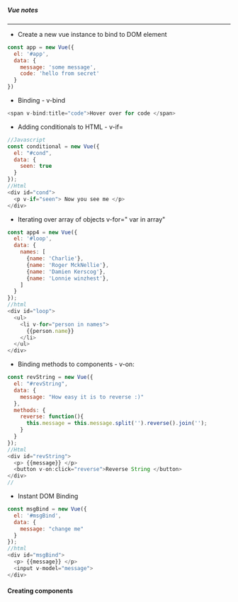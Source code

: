 ##### Vue notes
------------

- Create a new vue instance to bind to DOM element
```js
const app = new Vue({
  el: '#app',
  data: {
    message: 'some message',
    code: 'hello from secret'
  }
})
```

- Binding - v-bind
```js
<span v-bind:title="code">Hover over for code </span>
```

- Adding conditionals to HTML - v-if=
```js
//Javascript
const conditional = new Vue({
  el: "#cond",
  data: {
    seen: true
  }
});
//Html
<div id="cond">
  <p v-if="seen"> Now you see me </p>
</div>
```

- Iterating over array of objects v-for=" var in array"
```js
const app4 = new Vue({
  el: '#loop',
  data: {
    names: [
      {name: 'Charlie'},
      {name: 'Roger MckNellie'},
      {name: 'Damien Kerscog'},
      {name: 'Lonnie winzhest'},
    ]
  }
});
//html
<div id="loop">
  <ul>
    <li v-for="person in names">
      {{person.name}}
    </li>
  </ul>
</div>
```
- Binding methods to components - v-on:
```js
const revString = new Vue({
  el: "#revString",
  data: {
    message: "How easy it is to reverse :)"
  },
  methods: {
    reverse: function(){
      this.message = this.message.split('').reverse().join('');
    }
  }
});
//Html
<div id="revString">
  <p> {{message}} </p>
  <button v-on:click="reverse">Reverse String </button>
</div>
//
```

- Instant DOM Binding
```js
const msgBind = new Vue({
  el: '#msgBind',
  data: {
    message: "change me"
  }
});
//html
<div id="msgBind">
  <p> {{message}} </p>
  <input v-model="message">
</div>
```

#### Creating components
